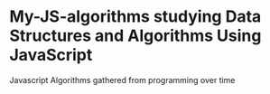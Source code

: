 # My-JS-algorithms studying Data Structures and Algorithms Using JavaScript

Javascript Algorithms gathered from programming over time
